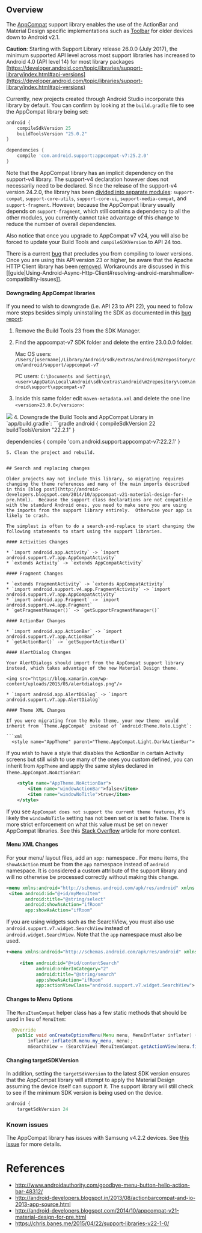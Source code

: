 ## Overview

The [AppCompat](https://developer.android.com/tools/support-library/features.html#v7) support library enables the use of the ActionBar and Material Design specific implementations such as [Toolbar](https://developer.android.com/reference/android/support/v7/widget/Toolbar.html) for older devices down to Android v2.1. 

**Caution**: Starting with Support Library release 26.0.0 (July 2017), the minimum supported API level across most support libraries has increased to Android 4.0 (API level 14) for most library packages [https://developer.android.com/topic/libraries/support-library/index.html#api-versions](https://developer.android.com/topic/libraries/support-library/index.html#api-versions)

Currently, new projects created through Android Studio incorporate this library by default.  You can confirm by looking at the `build.gradle` file to see the AppCompat library being set:

```gradle
android {
    compileSdkVersion 25
    buildToolsVersion "25.0.2"
}

dependencies {
    compile 'com.android.support:appcompat-v7:25.2.0'
}
```

Note that the AppCompat library has an implicit dependency on the support-v4 library.  The support-v4 declaration however does not necessarily need to be declared.  Since the release of the support-v4 version 24.2.0, the library has been [divided into separate modules](https://developer.android.com/topic/libraries/support-library/revisions.html): `support-compat`, `support-core-utils`, `support-core-ui`, `support-media-compat`, and `support-fragment`.  However, because the AppCompat library usually depends on `support-fragment`, which still contains a dependency to all the other modules, you currently cannot take advantage of this change to reduce the number of overall dependencies.

Also notice that once you upgrade to AppCompat v7 v24, you will also be forced to update your Build Tools and `compileSDKVersion` to API 24 too.

There is a current [bug](https://code.google.com/p/android/issues/detail?id=183149) that precludes you from compiling to lower versions.   Once you are using this API version 23 or higher, be aware that the Apache HTTP Client library has been [removed](https://developer.android.com/preview/behavior-changes.html#behavior-apache-http-client). Workarounds are discussed in this [[guide|Using-Android-Async-Http-Client#resolving-android-marshmallow-compatibility-issues]].

#### Downgrading AppCompat libraries
 
If you need to wish to downgrade (i.e. API 23 to API 22), you need to follow more steps besides simply uninstalling the SDK as documented in this [bug report](https://code.google.com/p/android/issues/detail?id=183149#c7):

1. Remove the Build Tools 23 from the SDK Manager.
2. Find the appcompat-v7 SDK folder and delete the entire 23.0.0.0 folder.

   Mac OS users:    
   `/Users/[username]/Library/Android/sdk/extras/android/m2repository/com/android/support/appcompat-v7`

   PC users: 
   `C:\Documents and Settings\<user>\AppData\Local\Android\sdk\extras\android\m2repository\com\android\support\appcompat-v7`
3. Inside this same folder edit `maven-metadata.xml` and delete the one line `<version>23.0.0</version>`:
<img src="https://imgur.com/JoXN8nH.png">
4. Downgrade the Build Tools and AppCompat Library in `app/build.gradle`:
  ```gradle
  android {
      compileSdkVersion 22
      buildToolsVersion "22.2.1"
  }

  dependencies {
      compile 'com.android.support:appcompat-v7:22.2.1'
  }
  ```
5. Clean the project and rebuild.


## Search and replacing changes

Older projects may not include this library, so migrating requires changing the theme references and many of the main imports described in this [blog post](http://android-developers.blogspot.com/2014/10/appcompat-v21-material-design-for-pre.html).  Because the support class declarations are not compatible with the standard Android ones, you need to make sure you are using the imports from the support library entirely.  Otherwise your app is likely to crash.

The simplest is often to do a search-and-replace to start changing the following statements to start using the support libraries.

#### Activities Changes

 * `import android.app.Activity` -> `import android.support.v7.app.AppCompatActivity`
 * `extends Activity` -> `extends AppCompatActivity`

#### Fragment Changes

 * `extends FragmentActivity` -> `extends AppCompatActivity`
 * `import android.support.v4.app.FragmentActivity` -> `import android.support.v7.app.AppCompatActivity` 
 * `import android.app.Fragment` -> `import android.support.v4.app.Fragment`
 * `getFragmentManager()` -> `getSupportFragmentManager()`

#### ActionBar Changes

 * `import android.app.ActionBar` -> `import android.support.v7.app.ActionBar`
 * `getActionBar()` -> `getSupportActionBar()`

#### AlertDialog Changes

Your AlertDialogs should import from the AppCompat support library instead, which takes advantage of the new Material Design theme.

<img src="https://blog.xamarin.com/wp-content/uploads/2015/05/alertdialogs.png"/>

 * `import android.app.AlertDialog` -> `import android.support.v7.app.AlertDialog`

#### Theme XML Changes

If you were migrating from the Holo theme, your new theme  would inherit from `Theme.AppCompat` instead of `android:Theme.Holo.Light`:

```xml
    <style name="AppTheme" parent="Theme.AppCompat.Light.DarkActionBar">
```

If you wish to have a style that disables the ActionBar in certain Activity screens but still wish to use many of the ones you custom defined, you can inherit from `AppTheme` and apply the same styles declared in `Theme.AppCompat.NoActionBar`:

```xml
    <style name="AppTheme.NoActionBar">
        <item name="windowActionBar">false</item>
        <item name="windowNoTitle">true</item>
    </style>
```
If you see `AppCompat does not support the current theme features`, it's likely the `windowNoTitle` setting has not been set or is set to false.  There is more strict enforcement on what this value must be set on newer AppCompat libraries.  See this [Stack Overflow](http://stackoverflow.com/questions/29790070/upgraded-to-appcompat-v22-1-0-and-now-getting-illegalargumentexception-appcompa) article for more context.

#### Menu XML Changes

For your menu/ layout files, add an `app:` namespace .  For menu items, the `showAsAction` must be from the `app` namespace instead of `android` namespace.  It is considered a custom attribute of the support library and will no otherwise be processed correctly without making this change.

```xml
<menu xmlns:android="http://schemas.android.com/apk/res/android" xmlns:app="http://schemas.android.com/apk/res-auto">
 <item android:id="@+id/myMenuItem"
       android:title="@string/select"
       android:showAsAction="ifRoom"
       app:showAsAction="ifRoom"
```

If you are using widgets such as the SearchView, you must also use `android.support.v7.widget.SearchView` instead of `android.widget.SearchView`.  Note that the `app` namespace must also be used.

```xml
+<menu xmlns:android="http://schemas.android.com/apk/res/android" xmlns:app="http://schemas.android.com/apk/res-auto">
 
     <item android:id="@+id/contentSearch"
           android:orderInCategory="2"
           android:title="@string/search"
           app:showAsAction="ifRoom"
           app:actionViewClass="android.support.v7.widget.SearchView">
```

#### Changes to Menu Options

The `MenuItemCompat` helper class has a few static methods that should be used in lieu of `MenuItem`:

```java
  @Override
    public void onCreateOptionsMenu(Menu menu, MenuInflater inflater) {
        inflater.inflate(R.menu.my_menu, menu);
        mSearchView = (SearchView) MenuItemCompat.getActionView(menu.findItem(R.id.contentSearch));
```

#### Changing targetSDKVersion

In addition, setting the `targetSdkVersion` to the latest SDK version ensures that the  AppCompat library will attempt to apply the Material Design assuming the device itself can support it. The support library will still check to see if the minimum SDK version is being used on the device.

```gradle
android {
    targetSdkVersion 24
```

### Known issues

The AppCompat library has issues with Samsung v4.2.2 devices.  See [this issue](https://code.google.com/p/android/issues/detail?id=78377) for more details.

# References

* <http://www.androidauthority.com/goodbye-menu-button-hello-action-bar-48312/>
* <http://android-developers.blogspot.in/2013/08/actionbarcompat-and-io-2013-app-source.html>
* <http://android-developers.blogspot.com/2014/10/appcompat-v21-material-design-for-pre.html>
* <https://chris.banes.me/2015/04/22/support-libraries-v22-1-0/>